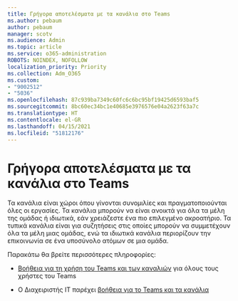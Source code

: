 ```yaml
---
title: Γρήγορα αποτελέσματα με τα κανάλια στο Teams
ms.author: pebaum
author: pebaum
manager: scotv
ms.audience: Admin
ms.topic: article
ms.service: o365-administration
ROBOTS: NOINDEX, NOFOLLOW
localization_priority: Priority
ms.collection: Adm_O365
ms.custom:
- "9002512"
- "5036"
ms.openlocfilehash: 87c939ba7349c60fc6c6bc95bf19425d6593baf5
ms.sourcegitcommit: 8bc60ec34bc1e40685e3976576e04a2623f63a7c
ms.translationtype: HT
ms.contentlocale: el-GR
ms.lasthandoff: 04/15/2021
ms.locfileid: "51812176"
---
```

# <a name="get-started-with-teams-channels"></a>Γρήγορα αποτελέσματα με τα κανάλια στο Teams

Τα κανάλια είναι χώροι όπου γίνονται συνομιλίες και πραγματοποιούνται όλες οι εργασίες. Τα κανάλια μπορούν να είναι ανοικτά για όλα τα μέλη της ομάδας ή ιδιωτικά, εάν χρειάζεστε ένα πιο επιλεγμένο ακροατήριο. Τα τυπικά κανάλια είναι για συζητήσεις στις οποίες μπορούν να συμμετέχουν όλα τα μέλη μιας ομάδας, ενώ τα ιδιωτικά κανάλια περιορίζουν την επικοινωνία σε ένα υποσύνολο ατόμων σε μια ομάδα.

Παρακάτω θα βρείτε περισσότερες πληροφορίες:

- [Βοήθεια για τη χρήση του Teams και των καναλιών](https://support.office.com/article/teams-and-channels-df38ae23-8f85-46d3-b071-cb11b9de5499) για όλους τους χρήστες του Teams

- O Διαχειριστής IT παρέχει [βοήθεια για το Teams και τα κανάλια](https://docs.microsoft.com/microsoftteams/teams-channels-overview) 
